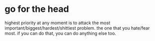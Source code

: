 # go for the head
highest priority at any moment is to attack the most important/biggest/hardest/shittiest problem. the one that you hate/fear most. if you can do that, you can do anything else too.